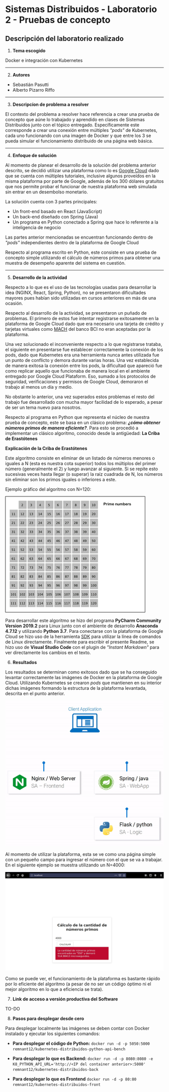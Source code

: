# Sistemas Distribuidos - Laboratorio 2 - Pruebas de concepto  

## Descripción del laboratorio realizado

1. **Tema escogido**

Docker e integración con Kubernetes

---

2. **Autores**

* Sebastián Pasutti
* Alberto Pizarro Riffo

---

3. **Descripcíon de problema a resolver**

El contexto del problema a resolver hace referencia a crear una prueba de concepto que aúne lo trabajado y aprendido en clases de Sistemas Distribuidos junto con el tópico entregado. Específicamente este corresponde a crear una conexión entre múltiples _"pods"_ de Kubernetes, cada uno funcionando con una imagen de Docker y que entre los 3 se pueda simular el funcionamiento distribuido de una página web básica.

---

4. **Enfoque de solución**

Al momento de planear el desarrollo de la solución del problema anterior descrito, se decidió utilizar una plataforma como lo es [Google Cloud](https://cloud.google.com/) dado que se cuenta con múltiples tutoriales, inclusive algunos proveídos en la misma plataforma por parte de Google, además de los 300 dólares gratuitos que nos permite probar el funcionar de nuestra plataforma web simulada sin entrar en un desembolso monetario.

La solución cuenta con 3 partes principales:

* Un front-end basado en React (JavaScript)
* Un back-end diseñado con Spring (Java)
* Un programa en Python conectado a Spring que hace lo referente a la inteligencia de negocio

Las partes anterior mencionadas se encuentran funcionando dentro de _"pods"_ independientes dentro de la plataforma de Google Cloud

Respecto al programa escrito en Python, este consiste en una prueba de concepto simple utilizando el cálculo de números primos para obtener una muestra de desempeño aparente del sistema en cuestión.

---

5. **Desarrollo de la actividad**


Respecto a lo que es el uso de las tecnologías usadas para desarrollar la idea (NGINX, React, Spring, Python), no se presentaron dificultades mayores pues habían sido utilizadas en cursos anteriores en más de una ocasión.

Respecto al desarrollo de la actividad, se presentaron un puñado de problemas. El primero de estos fue intentar registrarse exitosamente en la plataforma de Google Cloud dado que era necesario una tarjeta de crédito y tarjetas virtuales como [MACH](https://www.somosmach.com/) del banco BCI no eran aceptadas por la plataforma.

Una vez solucionado el inconveniente respecto a lo que registrarse trataba, el siguiente en presentarse fue establecer correctamente la conexión de los pods, dado que Kubernetes era una herramienta nunca antes utilizada fue un punto de conflicto y demora durante varias horas. Una vez establecida de manera exitosa la conexión entre los pods, la dificultad que apareció fue como replicar aquello que funcionaba de manera local en el ambiente entregado por Google Cloud Plataform. Eso, sumado a los protocolos de seguridad, verificaciones y permisos de Google Cloud, demoraron el trabajo al menos un día y medio.

No obstante lo anterior, una vez superados estos problemas el resto del trabajo fue desarrollado con mucha mayor facilidad de lo esperado, a pesar de ser un tema nuevo para nosotros.

Respecto al programa en Python que representa el núcleo de nuestra prueba de concepto, este se basa en un clásico problema: _**¿cómo obtener números primos de manera eficiente?**_. Para esto se procedió a implementar un clásico algoritmo, conocido desde la antigüedad: **La Criba de Erastótenes**

**Explicación de la Criba de Erastótenes**

Este algoritmo consiste en eliminar de un listado de números menores o iguales a N (esta es nuestra cota superior) todos los múltiplos del primer número (generalmente el 2) y luego avanzar al siguiente. Si se repite esto sucesivas veces hasta llegar (o superar) la raíz cuadrada de N, los números sin eliminar son los primos iguales o inferiores a este.

Ejemplo gráfico del algoritmo con N=120:

![Image](/Imagenes/Criba.gif "Criba de Eratóstenes, extraído de: https://en.wikipedia.org/wiki/Sieve_of_Eratosthenes")

Para desarrollar este algoritmo se hizo del programa **PyCharm Community Version 2019.2** para Linux junto con el ambiente de desarrollo **Anaconda 4.7.12** y utilizando **Python 3.7**.
Para conectarse con la plataforma de Google Cloud se hizo uso de la herramienta [SDK](https://cloud.google.com/sdk/install) para utilizar la línea de comandos de Linux directamente.
Finalmente para escribir el presente Readme, se hizo uso de **Visual Studio Code** con el plugin de _"Instant Markdown"_ para ver directamente los cambios en el texto. 

6. **Resultados**

Los resultados se determinan como exitosos dado que se ha conseguido levantar correctamente las imágenes de Docker en la plataforma de Google Cloud. Utilizando Kubernetes se crearon _pods_ que mantienen en su interior dichas imágenes formando la estructura de la plataforma levantada, descrita en el punto anterior.

![Image](/Imagenes/Diagrama.gif "Diagrama de funcionamiento, extraído de: https://medium.com/free-code-camp/learn-kubernetes-in-under-3-hours-a-detailed-guide-to-orchestrating-containers-114ff420e882")

Al momento de utilizar la plataforma, esta se ve como una página simple con un pequeño campo para ingresar el número con el que se va a trabajar. En el siguiente ejemplo se muestra utilizando un N=4000:

![Image](/Imagenes/Localhost1.jpg "Ejemplo de funcionamiento con N=4000 de manera local")

Como se puede ver, el funcionamiento de la plataforma es bastante rápido por lo eficiente del algoritmo (a pesar de no ser un código óptimo ni el mejor algoritmo en lo que a eficiencia se trata).


7. **Link de acceso a versión productiva del Software**

TO-DO

8. **Pasos para desplegar desde cero**

Para desplegar localmente las imágenes se deben contar con Docker instalado y ejecutar los siguientes comandos:

* **Para desplegar el código de Python:** `docker run -d -p 5050:5000 remnant12/kubernetes-distribuidos-python-api-bench`

* **Para desplegar lo que es Backend:** `docker run -d -p 8080:8080 -e K8_PYTHON_API_URL='http://<IP del container anterior>:5000' remnant12/kubernetes-distribuidos-back` 

* **Para desplegar lo que es Frontend** `docker run -d -p 80:80 remnant12/kubernetes-distribuidos-front`

